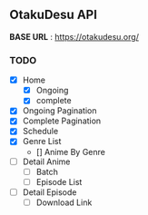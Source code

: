 ## OtakuDesu API
__BASE URL__ : https://otakudesu.org/
### TODO
- [x] Home
    - [x] Ongoing
    - [x] complete
- [x] Ongoing Pagination
- [x] Complete Pagination
- [x] Schedule
- [x] Genre List
    - [] Anime By Genre
- [ ] Detail Anime
    - [ ] Batch
    - [ ] Episode List
- [ ] Detail Episode
    - [ ] Download Link